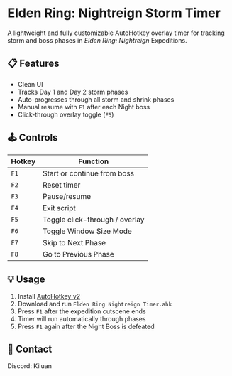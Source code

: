 # Elden Ring: Nightreign Storm Timer

A lightweight and fully customizable AutoHotkey overlay timer for tracking storm and boss phases in *Elden Ring: Nightreign* Expeditions.

## 📋 Features

- Clean UI
- Tracks Day 1 and Day 2 storm phases
- Auto-progresses through all storm and shrink phases
- Manual resume with `F1` after each Night boss
- Click-through overlay toggle (`F5`)

## 🕹️ Controls

| Hotkey | Function                        |
|--------|---------------------------------|
| `F1`   | Start or continue from boss     |
| `F2`   | Reset timer                     |
| `F3`   | Pause/resume                    |
| `F4`   | Exit script                     |
| `F5`   | Toggle click-through / overlay  |
| `F6`   | Toggle Window Size Mode         |
| `F7`   | Skip to Next Phase              |
| `F8`   | Go to Previous Phase            |

## 💡 Usage

1. Install [AutoHotkey v2](https://www.autohotkey.com/download/)
2. Download and run `Elden Ring Nightreign Timer.ahk`
3. Press `F1` after the expedition cutscene ends
4. Timer will run automatically through phases
5. Press `F1` again after the Night Boss is defeated

## 🤝 Contact
Discord: Kiluan
